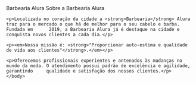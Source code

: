 <!DOCTYPE html>
<html> 
    <head>
        <meta charset="UTF-8"
        <title>Barbearia Alura
    </head>
    <body>
        <hl>Sobre a Barbearia Alura</hl>

    <p>Localizada no coração da cidade a <strong>Barbearia</strong> Alura traz para o mercado o que há de melhor para o seu cabelo e barba. Fundada em      2019, a Barbearia Alura já é destaque na cidade e conquista novos clientes a cada dia.</p>

    <p><em>Nossa missão é: <strong>"Proporcionar auto-estima e qualidade de vida aos clientes"</strong>.</em></p>

    <p>Oferecemos profissionais experientes e antenados às mudanças no mundo da moda. O atendimento possui padrão de excelência e agilidade, garantindo     qualidade e satisfação dos nossos clientes.</p>
    </body>
</html>
